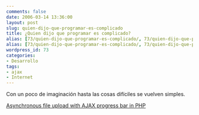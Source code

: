 ```yaml
---
comments: false
date: 2006-03-14 13:36:00
layout: post
slug: quien-dijo-que-programar-es-complicado
title: ¿Quien dijo que programar es complicado?
alias: [73/quien-dijo-que-programar-es-complicado/, 73/quien-dijo-que-programar-es-complicado]
alias: [73/quien-dijo-que-programar-es-complicado/, 73/quien-dijo-que-programar-es-complicado]
wordpress_id: 73
categories:
- Desarrollo
tags:
- ajax
- Internet
---
```


Con un poco de imaginación hasta las cosas difíciles se vuelven simples.




	

[Asynchronous file upload with AJAX progress bar in PHP](http://ajaxian.com/archives/asynchronous-file-upload-with-ajax-progress-bar-in-php)
